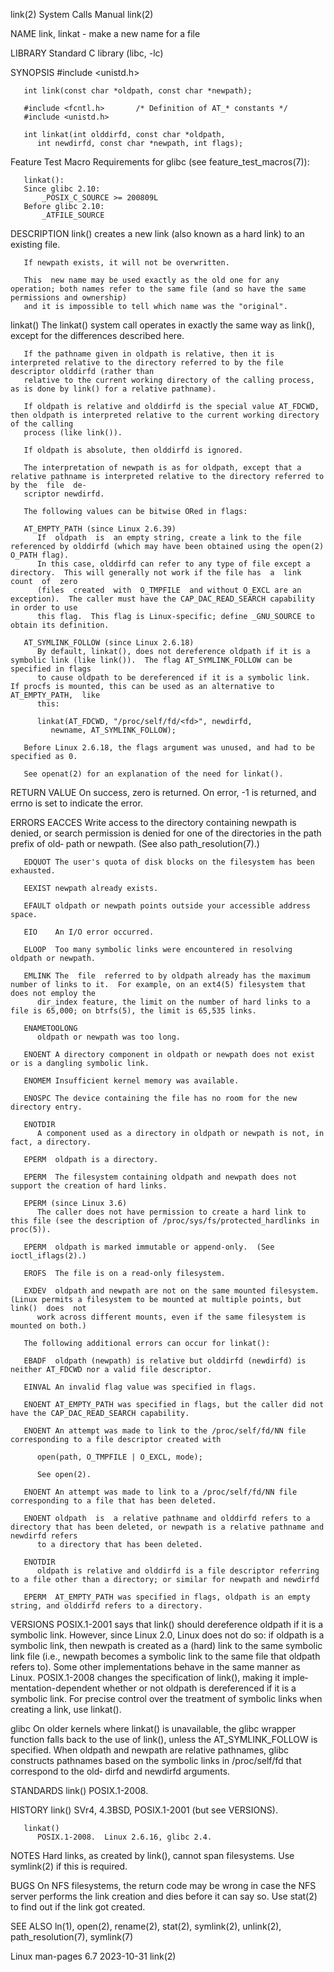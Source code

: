 link(2)								      System Calls Manual							       link(2)

NAME
       link, linkat - make a new name for a file

LIBRARY
       Standard C library (libc, -lc)

SYNOPSIS
       #include <unistd.h>

       int link(const char *oldpath, const char *newpath);

       #include <fcntl.h>	    /* Definition of AT_* constants */
       #include <unistd.h>

       int linkat(int olddirfd, const char *oldpath,
		  int newdirfd, const char *newpath, int flags);

   Feature Test Macro Requirements for glibc (see feature_test_macros(7)):

       linkat():
	   Since glibc 2.10:
	       _POSIX_C_SOURCE >= 200809L
	   Before glibc 2.10:
	       _ATFILE_SOURCE

DESCRIPTION
       link() creates a new link (also known as a hard link) to an existing file.

       If newpath exists, it will not be overwritten.

       This  new name may be used exactly as the old one for any operation; both names refer to the same file (and so have the same permissions and ownership)
       and it is impossible to tell which name was the "original".

   linkat()
       The linkat() system call operates in exactly the same way as link(), except for the differences described here.

       If the pathname given in oldpath is relative, then it is interpreted relative to the directory referred to by the file descriptor olddirfd (rather than
       relative to the current working directory of the calling process, as is done by link() for a relative pathname).

       If oldpath is relative and olddirfd is the special value AT_FDCWD, then oldpath is interpreted relative to the current working directory of the calling
       process (like link()).

       If oldpath is absolute, then olddirfd is ignored.

       The interpretation of newpath is as for oldpath, except that a relative pathname is interpreted relative to the directory referred to by the  file  de‐
       scriptor newdirfd.

       The following values can be bitwise ORed in flags:

       AT_EMPTY_PATH (since Linux 2.6.39)
	      If  oldpath  is  an empty string, create a link to the file referenced by olddirfd (which may have been obtained using the open(2) O_PATH flag).
	      In this case, olddirfd can refer to any type of file except a directory.	This will generally not work if the file has  a	 link  count  of  zero
	      (files  created  with  O_TMPFILE	and without O_EXCL are an exception).  The caller must have the CAP_DAC_READ_SEARCH capability in order to use
	      this flag.  This flag is Linux-specific; define _GNU_SOURCE to obtain its definition.

       AT_SYMLINK_FOLLOW (since Linux 2.6.18)
	      By default, linkat(), does not dereference oldpath if it is a symbolic link (like link()).  The flag AT_SYMLINK_FOLLOW can be specified in flags
	      to cause oldpath to be dereferenced if it is a symbolic link.  If procfs is mounted, this can be used as an alternative to  AT_EMPTY_PATH,  like
	      this:

		  linkat(AT_FDCWD, "/proc/self/fd/<fd>", newdirfd,
			 newname, AT_SYMLINK_FOLLOW);

       Before Linux 2.6.18, the flags argument was unused, and had to be specified as 0.

       See openat(2) for an explanation of the need for linkat().

RETURN VALUE
       On success, zero is returned.  On error, -1 is returned, and errno is set to indicate the error.

ERRORS
       EACCES Write access to the directory containing newpath is denied, or search permission is denied for one of the directories in the path prefix of old‐
	      path or newpath.	(See also path_resolution(7).)

       EDQUOT The user's quota of disk blocks on the filesystem has been exhausted.

       EEXIST newpath already exists.

       EFAULT oldpath or newpath points outside your accessible address space.

       EIO    An I/O error occurred.

       ELOOP  Too many symbolic links were encountered in resolving oldpath or newpath.

       EMLINK The  file	 referred to by oldpath already has the maximum number of links to it.	For example, on an ext4(5) filesystem that does not employ the
	      dir_index feature, the limit on the number of hard links to a file is 65,000; on btrfs(5), the limit is 65,535 links.

       ENAMETOOLONG
	      oldpath or newpath was too long.

       ENOENT A directory component in oldpath or newpath does not exist or is a dangling symbolic link.

       ENOMEM Insufficient kernel memory was available.

       ENOSPC The device containing the file has no room for the new directory entry.

       ENOTDIR
	      A component used as a directory in oldpath or newpath is not, in fact, a directory.

       EPERM  oldpath is a directory.

       EPERM  The filesystem containing oldpath and newpath does not support the creation of hard links.

       EPERM (since Linux 3.6)
	      The caller does not have permission to create a hard link to this file (see the description of /proc/sys/fs/protected_hardlinks in proc(5)).

       EPERM  oldpath is marked immutable or append-only.  (See ioctl_iflags(2).)

       EROFS  The file is on a read-only filesystem.

       EXDEV  oldpath and newpath are not on the same mounted filesystem.  (Linux permits a filesystem to be mounted at multiple points, but link()  does  not
	      work across different mounts, even if the same filesystem is mounted on both.)

       The following additional errors can occur for linkat():

       EBADF  oldpath (newpath) is relative but olddirfd (newdirfd) is neither AT_FDCWD nor a valid file descriptor.

       EINVAL An invalid flag value was specified in flags.

       ENOENT AT_EMPTY_PATH was specified in flags, but the caller did not have the CAP_DAC_READ_SEARCH capability.

       ENOENT An attempt was made to link to the /proc/self/fd/NN file corresponding to a file descriptor created with

		  open(path, O_TMPFILE | O_EXCL, mode);

	      See open(2).

       ENOENT An attempt was made to link to a /proc/self/fd/NN file corresponding to a file that has been deleted.

       ENOENT oldpath  is  a relative pathname and olddirfd refers to a directory that has been deleted, or newpath is a relative pathname and newdirfd refers
	      to a directory that has been deleted.

       ENOTDIR
	      oldpath is relative and olddirfd is a file descriptor referring to a file other than a directory; or similar for newpath and newdirfd

       EPERM  AT_EMPTY_PATH was specified in flags, oldpath is an empty string, and olddirfd refers to a directory.

VERSIONS
       POSIX.1-2001 says that link() should dereference oldpath if it is a symbolic link.  However, since Linux 2.0, Linux does not do so:  if	oldpath	 is  a
       symbolic	 link,	then  newpath  is created as a (hard) link to the same symbolic link file (i.e., newpath becomes a symbolic link to the same file that
       oldpath refers to).  Some other implementations behave in the same manner as Linux.  POSIX.1-2008 changes the specification of link(), making it imple‐
       mentation-dependent whether or not oldpath is dereferenced if it is a symbolic link.  For precise control over the treatment  of	 symbolic  links  when
       creating a link, use linkat().

   glibc
       On  older kernels where linkat() is unavailable, the glibc wrapper function falls back to the use of link(), unless the AT_SYMLINK_FOLLOW is specified.
       When oldpath and newpath are relative pathnames, glibc constructs pathnames based on the symbolic links in /proc/self/fd that correspond	 to  the  old‐
       dirfd and newdirfd arguments.

STANDARDS
       link() POSIX.1-2008.

HISTORY
       link() SVr4, 4.3BSD, POSIX.1-2001 (but see VERSIONS).

       linkat()
	      POSIX.1-2008.  Linux 2.6.16, glibc 2.4.

NOTES
       Hard links, as created by link(), cannot span filesystems.  Use symlink(2) if this is required.

BUGS
       On  NFS filesystems, the return code may be wrong in case the NFS server performs the link creation and dies before it can say so.  Use stat(2) to find
       out if the link got created.

SEE ALSO
       ln(1), open(2), rename(2), stat(2), symlink(2), unlink(2), path_resolution(7), symlink(7)

Linux man-pages 6.7							  2023-10-31								       link(2)
